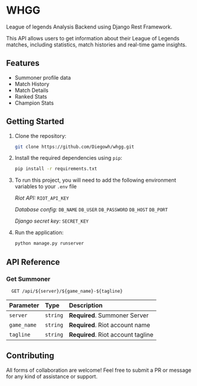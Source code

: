 
# WHGG

League of legends Analysis Backend using Django Rest Framework.

This API allows users to get information about their League of Legends matches, including statistics, match histories and real-time game insights.

## Features

* Summoner profile data
* Match History
* Match Details
* Ranked Stats
* Champion Stats

## Getting Started

1. Clone the repository:

    ```bash
    git clone https://github.com/Diegowh/whgg.git
    ```

2. Install the required dependencies using `pip`:

    ```bash
    pip install -r requirements.txt
    ```

3. To run this project, you will need to add the following environment variables to your `.env` file

    *Riot API:*
    `RIOT_API_KEY`

    *Database config:*
    `DB_NAME`
    `DB_USER`
    `DB_PASSWORD`
    `DB_HOST`
    `DB_PORT`

    *Django secret key:*
    `SECRET_KEY`

4. Run the application:

    ```bash
    python manage.py runserver
    ```

## API Reference

### Get Summoner

```http
  GET /api/${server}/${game_name}-${tagline}
```

| Parameter | Type     | Description                |
| :-------- | :------- | :------------------------- |
| `server` | `string` | **Required**. Summoner Server |
| `game_name` | `string` | **Required**. Riot account name |
| `tagline` | `string` | **Required**. Riot account tagline |

## Contributing

All forms of collaboration are welcome! Feel free to submit a PR or message for any kind of assistance or support.
